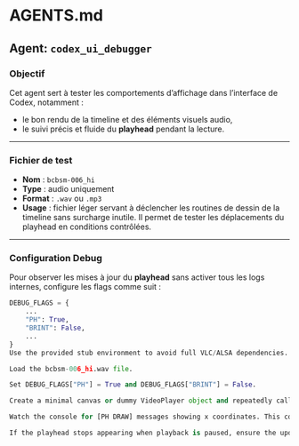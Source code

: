 # AGENTS.md

## Agent: `codex_ui_debugger`

### Objectif
Cet agent sert à tester les comportements d’affichage dans l’interface de Codex, notamment :
- le bon rendu de la timeline et des éléments visuels audio,
- le suivi précis et fluide du **playhead** pendant la lecture.

---

### Fichier de test

- **Nom** : `bcbsm-006_hi`
- **Type** : audio uniquement
- **Format** : `.wav` ou `.mp3`
- **Usage** : fichier léger servant à déclencher les routines de dessin de la timeline sans surcharge inutile. Il permet de tester les déplacements du playhead en conditions contrôlées.

---

### Configuration Debug

Pour observer les mises à jour du **playhead** sans activer tous les logs internes, configure les flags comme suit :

```python
DEBUG_FLAGS = {
    ...
    "PH": True,
    "BRINT": False,
    ...
}
Use the provided stub environment to avoid full VLC/ALSA dependencies.

Load the bcbsm-006_hi.wav file.

Set DEBUG_FLAGS["PH"] = True and DEBUG_FLAGS["BRINT"] = False.

Create a minimal canvas or dummy VideoPlayer object and repeatedly call update_playhead_by_time() with increasing timestamps (for example, in 100 ms steps).

Watch the console for [PH DRAW] messages showing x coordinates. This confirms that the playhead’s x positions are being drawn in sequence.

If the playhead stops appearing when playback is paused, ensure the update_playhead_by_time() function no longer exits early on self.player.is_playing() so that the canvas still refreshes.
```
